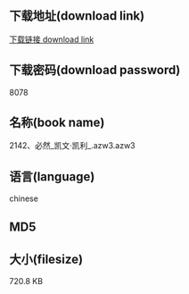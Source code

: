 ## 下载地址(download link)
[下载链接 download link](https://tutu365.netlify.app/?s=2142%E3%80%81%E5%BF%85%E7%84%B6_%E5%87%AF%E6%96%87%C2%B7%E5%87%AF%E5%88%A9_.azw3)

## 下载密码(download password)
8078

## 名称(book name)
2142、必然_凯文·凯利_.azw3.azw3

## 语言(language)
chinese

## MD5


## 大小(filesize)
720.8 KB
